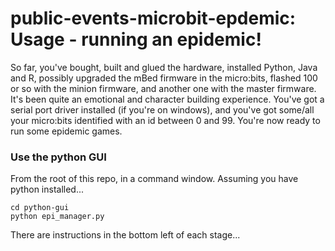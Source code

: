 # public-events-microbit-epdemic: Usage - running an epidemic!

So far, you've bought, built and glued the hardware, installed Python, Java and R,
possibly upgraded the mBed firmware in the micro:bits, flashed 100 or so with the 
minion firmware, and another one with the master firmware. It's been quite an 
emotional and character building experience. You've got a serial port driver installed 
(if you're on windows), and you've got some/all your micro:bits identified with an id
between 0 and 99. You're now ready to run some epidemic games.


### Use the python GUI
From the root of this repo, in a command window. Assuming you have python installed...
```
cd python-gui
python epi_manager.py
```

There are instructions in the bottom left of each stage...
